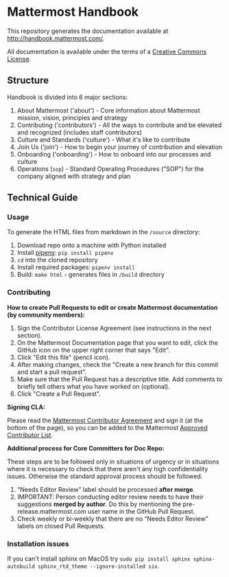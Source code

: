 # Mattermost Handbook 

This repository generates the documentation available at http://handbook.mattermost.com/.

All documentation is available under the terms of a [Creative Commons License](http://creativecommons.org/licenses/by-nc-sa/3.0/).

## Structure 

Handbook is divided into 6 major sections: 

1. About Mattermost ('about') - Core information about Mattermost mission, vision, principles and strategy
2. Contributing ('contributors') - All the ways to contribute and be elevated and recognized (includes staff contributors) 
3. Culture and Standards ('culture') - What it's like to contribute 
4. Join Us ('join') - How to begin your journey of contribution and elevation 
5. Onboarding ('onboarding') - How to onboard into our processes and culture 
6. Operations (`sop`) - Standard Operating Procedures ("SOP") for the company aligned with strategy and plan 

## Technical Guide 

### Usage

To generate the HTML files from markdown in the `/source` directory:

1. Download repo onto a machine with Python installed
2. Install [pipenv](https://docs.pipenv.org/): `pip install pipenv`
3. `cd` into the cloned repository
4. Install required packages: `pipenv install`
5. Build: `make html` - generates files in `/build` directory

### Contributing

**How to create Pull Requests to edit or create Mattermost documentation (by community members):**

1. Sign the Contributor License Agreement (see instructions in the next section).
3. On the Mattermost Documentation page that you want to edit, click the GitHub icon on the upper right corner that says "Edit".
4. Click "Edit this file" (pencil icon).
5. After making changes, check the "Create a new branch for this commit and start a pull request".
6. Make sure that the Pull Request has a descriptive title. Add comments to briefly tell others what you have worked on (optional).
7. Click "Create a Pull Request".

**Signing CLA:**

Please read the [Mattermost Contributor Agreement](http://www.mattermost.org/mattermost-contributor-agreement/) and sign it (at the bottom of the page), so you can be added to the Mattermost [Approved Contributor List](https://docs.google.com/spreadsheets/d/1NTCeG-iL_VS9bFqtmHSfwETo5f-8MQ7oMDE5IUYJi_Y/pubhtml?gid=0&single=true).

**Additional process for Core Committers for Doc Repo:**

These steps are to be followed only in situations of urgency or in situations where it is necessary to check that there aren't any high confidentiality issues. Otherwise the standard approval process should be followed.

1. “Needs Editor Review” label should be processed **after merge**.
2. IMPORTANT: Person conducting editor review needs to have their suggestions **merged by author**. Do this by mentioning the pre-release.mattermost.com user name in the GitHub Pull Request.
3. Check weekly or bi-weekly that there are no “Needs Editor Review” labels on closed Pull Requests.

### Installation issues

If you can't install sphinx on MacOS try `sudo pip install sphinx sphinx-autobuild sphinx_rtd_theme --ignore-installed six`.
